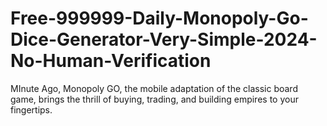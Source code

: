 # Free-999999-Daily-Monopoly-Go-Dice-Generator-Very-Simple-2024-No-Human-Verification
MInute Ago, Monopoly GO, the mobile adaptation of the classic board game, brings the thrill of buying, trading, and building empires to your fingertips.
